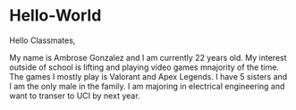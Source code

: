 # Hello-World

Hello Classmates,

My name is Ambrose Gonzalez and I am currently 22 years old. My interest outside of school is lifting and playing video games mnajority of the time. The games I mostly play is Valorant and Apex Legends. I have 5 sisters and I am the only male in the family. I am majoring in electrical engineering and want to transer to UCI by next year. 
